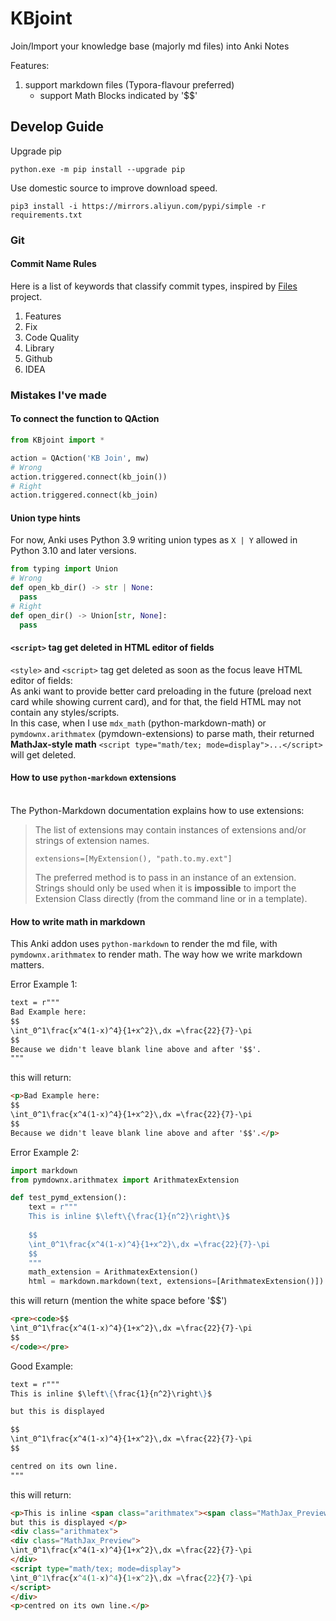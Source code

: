 # KBjoint

Join/Import your knowledge base (majorly md files) into Anki Notes

Features:

1. support markdown files (Typora-flavour preferred)
   - support Math Blocks indicated by '$$'

## Develop Guide

Upgrade pip

```batch
python.exe -m pip install --upgrade pip
```

Use domestic source to improve download speed.

```batch
pip3 install -i https://mirrors.aliyun.com/pypi/simple -r requirements.txt
```

### Git

#### Commit Name Rules

Here is a list of keywords that classify commit types, 
inspired by [Files](https://github.com/files-community/Files) project.

1. Features
2. Fix
3. Code Quality
4. Library
5. Github
6. IDEA

### Mistakes I've made

#### To connect the function to QAction

```python
from KBjoint import *

action = QAction('KB Join', mw)
# Wrong
action.triggered.connect(kb_join())
# Right
action.triggered.connect(kb_join)
```
   
#### Union type hints</br>

For now, Anki uses Python 3.9
writing union types as `X | Y` allowed 
in Python 3.10 and later versions.

```python
from typing import Union
# Wrong
def open_kb_dir() -> str | None:
  pass
# Right
def open_dir() -> Union[str, None]:
  pass
```

#### `<script>` tag get deleted in HTML editor of fields

`<style>` and `<script>` tag get deleted 
as soon as the focus leave HTML editor of fields:
<br>As anki want to provide better card preloading 
in the future (preload next card while showing current card), 
and for that, the field HTML may not contain any styles/scripts.
<br> In this case, when I use `mdx_math` (python-markdown-math)
or `pymdownx.arithmatex` (pymdown-extensions) 
to parse math, their returned **MathJax-style math**
`<script type="math/tex; mode=display">...</script>`
will get deleted.

#### How to use `python-markdown` extensions

<br>The Python-Markdown documentation 
explains how to use extensions:
> The list of extensions may contain instances of extensions and/or strings of extension names.
> 
> `extensions=[MyExtension(), "path.to.my.ext"]`
> 
> The preferred method is to pass in an instance of an extension. 
> Strings should only be used when it is **impossible**
> to import the Extension Class directly (from the command line or in a template).

#### How to write math in markdown

This Anki addon uses `python-markdown` to render the md file,
with `pymdownx.arithmatex` to render math. The way how we 
write markdown matters.

Error Example 1:

```markdown
text = r"""
Bad Example here:
$$
\int_0^1\frac{x^4(1-x)^4}{1+x^2}\,dx =\frac{22}{7}-\pi
$$
Because we didn't leave blank line above and after '$$'.
"""
```
this will return:
```html
<p>Bad Example here:
$$
\int_0^1\frac{x^4(1-x)^4}{1+x^2}\,dx =\frac{22}{7}-\pi
$$
Because we didn't leave blank line above and after '$$'.</p>
```

Error Example 2:

```python
import markdown
from pymdownx.arithmatex import ArithmatexExtension

def test_pymd_extension():
    text = r"""
    This is inline $\left\{\frac{1}{n^2}\right\}$
    
    $$
    \int_0^1\frac{x^4(1-x)^4}{1+x^2}\,dx =\frac{22}{7}-\pi
    $$
    """
    math_extension = ArithmatexExtension()
    html = markdown.markdown(text, extensions=[ArithmatexExtension()])
```
this will return (mention the white space before '$$')
```markdown
<pre><code>$$
\int_0^1\frac{x^4(1-x)^4}{1+x^2}\,dx =\frac{22}{7}-\pi
$$
</code></pre>
```

Good Example:
```markdown
text = r"""
This is inline $\left\{\frac{1}{n^2}\right\}$

but this is displayed 

$$
\int_0^1\frac{x^4(1-x)^4}{1+x^2}\,dx =\frac{22}{7}-\pi
$$

centred on its own line.
"""
```
this will return:
```html
<p>This is inline <span class="arithmatex"><span class="MathJax_Preview">\left\{\frac{1}{n^2}\right\}</span><script type="math/tex">\left\{\frac{1}{n^2}\right\}</script></span>
but this is displayed </p>
<div class="arithmatex">
<div class="MathJax_Preview">
\int_0^1\frac{x^4(1-x)^4}{1+x^2}\,dx =\frac{22}{7}-\pi
</div>
<script type="math/tex; mode=display">
\int_0^1\frac{x^4(1-x)^4}{1+x^2}\,dx =\frac{22}{7}-\pi
</script>
</div>
<p>centred on its own line.</p>
```